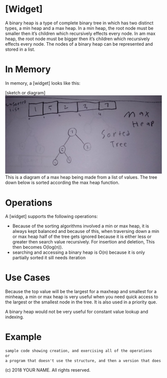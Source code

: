 # \[Widget\]

A binary heap is a type of complete binary tree in which has two distinct types, a min heap and a max heap. In a min heap, the root node must be smaller then it’s children which recursively effects every node. In am max heap, the root node must be bigger then it’s children which recursively effects every node.  The nodes of a binary heap can be represented and stored in a list.

# In Memory

In memory, a \[widget\] looks like this:

\[sketch or diagram\]
![](pics/max.png)
This is a diagram of a max heap being made from a list of values. The tree down below is sorted according the max heap function.  

# Operations

A \[widget\] supports the following operations:

* Because of the sorting algorithms involved a min or max heap, it is always kept balanced and because of this, when traversing down a min or max heap half of the tree gets ignored because it is either less or greater then search value recursively. For insertion and deletion, This then becomes O(log(n)).  
* searching and accessing a binary heap is O(n) because it is only partially sorted it sill needs iteration  

# Use Cases

Because the top value will be the largest for a maxheap and smallest for a minheap, a min or max heap is very useful when you need quick access to the largest or the smallest node in the tree. It is also used in a priority que. 

A binary heap would not be very useful for constant value lookup and indexing.  

 

# Example

```
sample code showing creation, and exercising all of the operations
or
a program that doesn't use the structure, and then a version that does
```

(c) 2018 YOUR NAME. All rights reserved.

